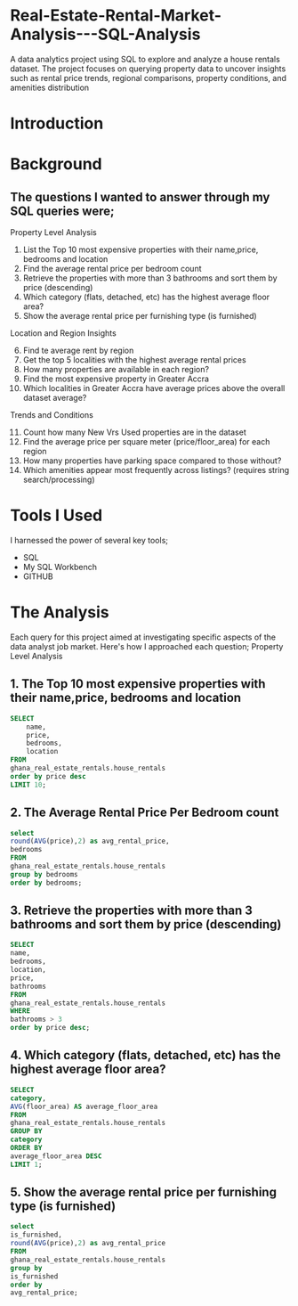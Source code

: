 # Real-Estate-Rental-Market-Analysis---SQL-Analysis
A data analytics project using SQL to explore and analyze a house rentals dataset. The project focuses on querying property data to uncover insights such as rental price trends, regional comparisons, property conditions, and amenities distribution
# Introduction
# Background
## The questions I wanted to answer through my SQL queries were;
Property Level Analysis
1. List the Top 10 most expensive properties with their name,price, bedrooms and location
2. Find the average rental price per bedroom count
3. Retrieve the properties with more than 3 bathrooms and sort them by price (descending)
4. Which category (flats, detached, etc) has the highest average floor area?
5. Show the average rental price per furnishing type (is furnished)

Location and Region Insights

6. Find te average rent by region
7. Get the top 5 localities with the highest average rental prices
8. How many properties are available in each region?
9. Find the most expensive property in Greater Accra
10. Which localities in Greater Accra have average prices above the overall dataset average?

Trends and Conditions

11. Count how many New Vrs Used properties are in the dataset
12. Find the average price per square meter (price/floor_area) for each region
13. How many properties have parking space compared to those without?
14. Which amenities appear most frequently across listings? (requires string search/processing)

# Tools I Used
I harnessed the power of several key tools;
- SQL
- My SQL Workbench
- GITHUB

# The Analysis
Each query for this project aimed at investigating specific aspects of the data analyst job market. Here's how I approached each question;
Property Level Analysis
## 1. The Top 10 most expensive properties with their name,price, bedrooms and location
```sql
SELECT
	name,
	price,
	bedrooms,
	location
FROM
ghana_real_estate_rentals.house_rentals
order by price desc
LIMIT 10;
```

## 2. The Average Rental Price Per Bedroom count
```sql
select
round(AVG(price),2) as avg_rental_price,
bedrooms
FROM
ghana_real_estate_rentals.house_rentals
group by bedrooms
order by bedrooms;
```

## 3. Retrieve the properties with more than 3 bathrooms and sort them by price (descending)
```sql
SELECT
name,
bedrooms,
location,
price,
bathrooms
FROM
ghana_real_estate_rentals.house_rentals
WHERE
bathrooms > 3
order by price desc;
```

## 4.  Which category (flats, detached, etc) has the highest average floor area?
```sql
SELECT
category,
AVG(floor_area) AS average_floor_area
FROM
ghana_real_estate_rentals.house_rentals
GROUP BY
category
ORDER BY
average_floor_area DESC
LIMIT 1;
```

## 5. Show the average rental price per furnishing type (is furnished)
```sql
select
is_furnished,
round(AVG(price),2) as avg_rental_price
FROM
ghana_real_estate_rentals.house_rentals
group by
is_furnished
order by
avg_rental_price;
```


